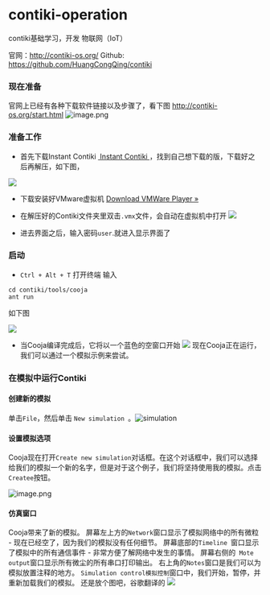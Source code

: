 # contiki-operation
contiki基础学习，开发 物联网（IoT）

官网：http://contiki-os.org/
Github: https://github.com/HuangCongQing/contiki
### 现在准备
官网上已经有各种下载软件链接以及步骤了，看下图
http://contiki-os.org/start.html
![image.png](https://upload-images.jianshu.io/upload_images/4340772-43f2890b4e6f9fd2.png?imageMogr2/auto-orient/strip%7CimageView2/2/w/1240)


### 准备工作
* 首先下载Instant Contiki
[ Instant Contiki ](http://sourceforge.net/projects/contiki/files/Instant%20Contiki/)，找到自己想下载的版，下载好之后再解压，如下图，

![](https://upload-images.jianshu.io/upload_images/4340772-4c75a397b3fa4a0a.png?imageMogr2/auto-orient/strip%7CimageView2/2/w/1240)
* 下载安装好VMware虚拟机
[Download VMWare Player »](http://www.vmware.com/go/downloadplayer/)
* 在解压好的Contiki文件夹里双击`.vmx`文件，会自动在虚拟机中打开
![](https://upload-images.jianshu.io/upload_images/4340772-21a2e87d8bc240ed.png?imageMogr2/auto-orient/strip%7CimageView2/2/w/1240)

* 进去界面之后，输入密码`user`.就进入显示界面了
### 启动
* `Ctrl + Alt + T` 打开终端
输入
```
cd contiki/tools/cooja
ant run
```
如下图

![](https://upload-images.jianshu.io/upload_images/4340772-afce0df3d413c4c3.png?imageMogr2/auto-orient/strip%7CimageView2/2/w/1240)


* 当Cooja编译完成后，它将以一个蓝色的空窗口开始
![](https://upload-images.jianshu.io/upload_images/4340772-4d69b0785a6dc826.png?imageMogr2/auto-orient/strip%7CimageView2/2/w/1240)
现在Cooja正在运行，我们可以通过一个模拟示例来尝试。

### 在模拟中运行Contiki
#### 创建新的模拟
单击`File`，然后单击 `New simulation `。![simulation](https://upload-images.jianshu.io/upload_images/4340772-da55633fb6932b58.png?imageMogr2/auto-orient/strip%7CimageView2/2/w/1240)
#### 设置模拟选项
Cooja现在打开`Create new simulation`对话框。在这个对话框中，我们可以选择给我们的模拟一个新的名字，但是对于这个例子，我们将坚持使用我的模拟。点击`Createe`按钮。

![image.png](https://upload-images.jianshu.io/upload_images/4340772-1cf86ad27c01f6e6.png?imageMogr2/auto-orient/strip%7CimageView2/2/w/1240)

#### 仿真窗口
Cooja带来了新的模拟。 
屏幕左上方的`Network`窗口显示了模拟网络中的所有微粒 - 现在已经空了，因为我们的模拟没有任何细节。 
屏幕底部的`Timeline `窗口显示了模拟中的所有通信事件 - 非常方便了解网络中发生的事情。
屏幕右侧的` Mote output`窗口显示所有微尘的所有串口打印输出。
右上角的`Notes`窗口是我们可以为模拟放置注释的地方。
`Simulation control模拟控制`窗口中，我们开始，暂停，并重新加载我们的模拟。
还是放个图吧，谷歌翻译的
![](https://upload-images.jianshu.io/upload_images/4340772-e1ab8b353235e5d6.png?imageMogr2/auto-orient/strip%7CimageView2/2/w/1240)



